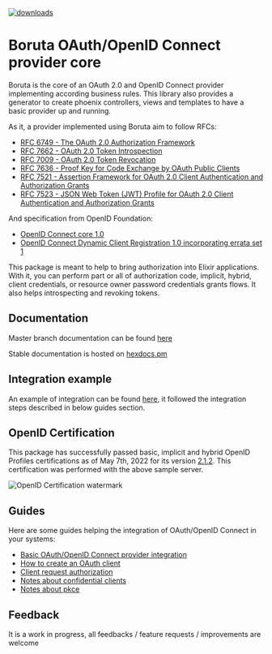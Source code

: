 [![downloads](https://img.shields.io/hexpm/dt/boruta)](https://hex.pm/packages/boruta)

# Boruta OAuth/OpenID Connect provider core

Boruta is the core of an OAuth 2.0 and OpenID Connect provider implementing according business rules. This library also provides a generator to create phoenix controllers, views and templates to have a basic provider up and running.

As it, a provider implemented using Boruta aim to follow RFCs:
- [RFC 6749 - The OAuth 2.0 Authorization Framework](https://tools.ietf.org/html/rfc6749)
- [RFC 7662 - OAuth 2.0 Token Introspection](https://tools.ietf.org/html/rfc7662)
- [RFC 7009 - OAuth 2.0 Token Revocation](https://tools.ietf.org/html/rfc7009)
- [RFC 7636 - Proof Key for Code Exchange by OAuth Public Clients](https://tools.ietf.org/html/rfc7636)
- [RFC 7521 - Assertion Framework for OAuth 2.0 Client Authentication and Authorization Grants](https://www.rfc-editor.org/rfc/rfc7521)
- [RFC 7523 - JSON Web Token (JWT) Profile for OAuth 2.0 Client Authentication and Authorization Grants](https://tools.ietf.org/html/rfc7523)

And specification from OpenID Foundation:
- [OpenID Connect core 1.0](https://openid.net/specs/openid-connect-core-1_0.html)
- [OpenID Connect Dynamic Client Registration 1.0 incorporating errata set 1](https://openid.net/specs/openid-connect-registration-1_0.html)

This package is meant to help to bring authorization into Elixir applications. With it, you can perform part or all of authorization code, implicit, hybrid, client credentials, or resource owner password credentials grants flows. It also helps introspecting and revoking tokens.

## Documentation

Master branch documentation can be found [here](https://patatoid.gitlab.io/boruta_auth/readme.html)

Stable documentation is hosted on [hexdocs.pm](https://hexdocs.pm/boruta/api-reference.html)

## Integration example

An example of integration can be found [here](https://gitlab.com/patatoid/boruta_example), it followed the integration steps described in below guides section.

## OpenID Certification

This package has successfully passed basic, implicit and hybrid OpenID Profiles certifications as of May 7th, 2022 for its version [2.1.2](https://hex.pm/packages/boruta/2.1.2). This certification was performed with the above sample server.

![OpenID Certification watermark](https://github.com/malach-it/boruta_auth/raw/master/images/oid-certification-mark.png)

## Guides

Here are some guides helping the integration of OAuth/OpenID Connect in your systems:

- [Basic OAuth/OpenID Connect provider integration](guides/provider_integration.md)
- [How to create an OAuth client](guides/create_client.md)
- [Client request authorization](guides/authorize_requests.md)
- [Notes about confidential clients](guides/confidential_clients.md)
- [Notes about pkce](guides/pkce.md)

## Feedback

It is a work in progress, all feedbacks / feature requests / improvements are welcome
